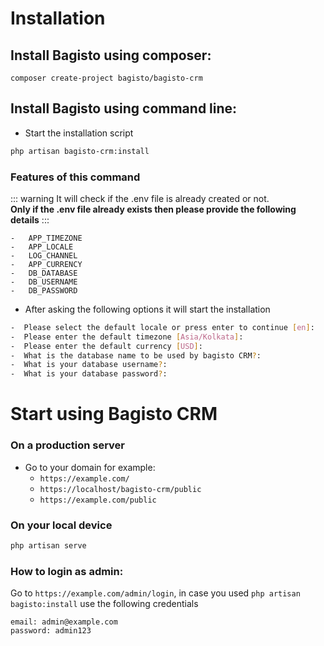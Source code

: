 # Installation

<!-- ## Use our GUI installer
- [Download bagisto](https://bagisto.com/en/download/)
- Extract the contents of zip and execute the project in your browser for example:
    - `https://example.com/`
    - `https://localhost/bagisto/public`
    - `https://example.com/public` -->

## Install Bagisto using composer:
  
```
composer create-project bagisto/bagisto-crm
```

## Install Bagisto using command line:
  
- Start the installation script
```sh
php artisan bagisto-crm:install
```

### Features of this command
::: warning
It will check if the .env file is already created or not.  
**Only if the .env file already exists then please provide the following details**
::: 

```
-   APP_TIMEZONE
-   APP_LOCALE
-   LOG_CHANNEL
-   APP_CURRENCY
-   DB_DATABASE
-   DB_USERNAME
-   DB_PASSWORD
```

- After asking the following options it will start the installation
```sh
-  Please select the default locale or press enter to continue [en]: 
-  Please enter the default timezone [Asia/Kolkata]:
-  Please enter the default currency [USD]: 
-  What is the database name to be used by bagisto CRM?:
-  What is your database username?:
-  What is your database password?:
```

# Start using Bagisto CRM

### On a production server

- Go to your domain for example:
    - `https://example.com/`
    - `https://localhost/bagisto-crm/public`
    - `https://example.com/public`

### On your local device

```sh
php artisan serve
```

### How to login as admin:

Go to `https://example.com/admin/login`, in case you used `php artisan bagisto:install` use the following credentials
```
email: admin@example.com
password: admin123
```